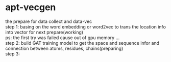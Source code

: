 # apt-vecgen
the prepare for data collect and data-vec                    
step 1: basing on the word embedding or word2vec to trans the location info into vector for next prepare(working)                
ps: the first try was failed cause out of gpu memory ...            
step 2: build GAT training  model to get the space and sequence infor and connection between atoms, residues, chains(preparing)                   
step 3:
